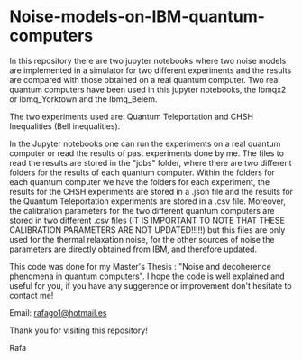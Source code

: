 # Noise-models-on-IBM-quantum-computers
In this repository there are two jupyter notebooks where two noise models are implemented in a simulator for two different experiments and the results are compared with those obtained on a real quantum computer. Two real quantum computers have been used in this jupyter notebooks, the Ibmqx2 or Ibmq_Yorktown and the Ibmq_Belem.

The two experiments used are: Quantum Teleportation and CHSH Inequalities (Bell inequalities).


In the Jupyter notebooks one can run the experiments on a real quantum computer or read the results of past experiments done by me. The files to read the results are stored in the "jobs" folder, where there are two different folders for the results of each quantum computer. Within the folders for each quantum computer we have the folders for each experiment, the results for the CHSH experiments are stored in a .json file and the results for the Quantum Teleportation experiments are stored in a .csv file. Moreover, the calibration parameters for the two different quantum computers are stored in two different .csv files (IT IS IMPORTANT TO NOTE THAT THESE CALIBRATION PARAMETERS ARE NOT UPDATED!!!!!) but this files are only used for the thermal relaxation noise, for the other sources of noise the parameters are directly obtained from IBM, and therefore updated.


This code was done for my Master's Thesis : "Noise and decoherence phenomena in quantum computers". I hope the code is well explained and useful for you, if you have any suggerence or improvement don't hesitate to contact me!

Email: rafago1@hotmail.es


Thank you for visiting this repository!


Rafa
